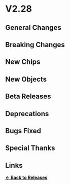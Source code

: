 # V2.28

## General Changes

## Breaking Changes

## New Chips

## New Objects

## Beta Releases

## Deprecations

## Bugs Fixed

## Special Thanks

## Links

**[<- Back to Releases](../)**
